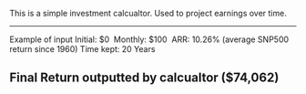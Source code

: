 This is a simple investment calcualtor. Used to project earnings over time.

---------------------------------------------------------------------------
Example of input
Initial: $0 
Monthly: $100 
ARR: 10.26% (average SNP500 return since 1960)
Time kept: 20 Years

Final Return outputted by calcualtor ($74,062)
---------------------------------------------------------------------------
